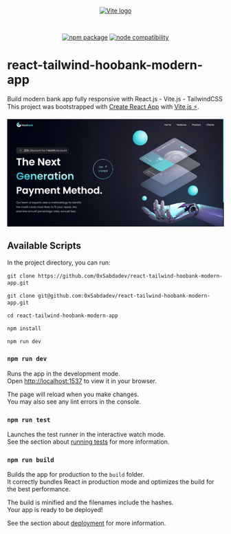<p align="center">
  <a href="https://vitejs.dev" target="_blank" rel="noopener noreferrer">
    <img width="180" src="https://vitejs.dev/logo.svg" alt="Vite logo">
  </a>
</p>
<br/>
<p align="center">
  <a href="https://npmjs.com/package/vite"><img src="https://img.shields.io/npm/v/vite.svg" alt="npm package"></a>
  <a href="https://nodejs.org/en/about/releases/"><img src="https://img.shields.io/node/v/vite.svg" alt="node compatibility"></a>
</p>

# react-tailwind-hoobank-modern-app
Build modern bank app fully responsive with React.js - Vite.js - TailwindCSS <br/>
This project was bootstrapped with [Create React App](https://github.com/facebook/create-react-app) with [Vite.js ⚡](https://vitejs.dev/).

<img src='https://github.com/0xSabdadev/react-tailwind-hoobank-modern-app/blob/master/public/screen.png'>

## Available Scripts

In the project directory, you can run:

```
git clone https://github.com/0xSabdadev/react-tailwind-hoobank-modern-app.git
```
```
git clone git@github.com:0xSabdadev/react-tailwind-hoobank-modern-app.git
```
```
cd react-tailwind-hoobank-modern-app
```
```
npm install
```
```
npm run dev
```
### `npm run dev`

Runs the app in the development mode.\
Open [http://localhost:1537](http://localhost:1537) to view it in your browser.

The page will reload when you make changes.\
You may also see any lint errors in the console.

### `npm run test`

Launches the test runner in the interactive watch mode.\
See the section about [running tests](https://facebook.github.io/create-react-app/docs/running-tests) for more information.

### `npm run build`

Builds the app for production to the `build` folder.\
It correctly bundles React in production mode and optimizes the build for the best performance.

The build is minified and the filenames include the hashes.\
Your app is ready to be deployed!

See the section about [deployment](https://facebook.github.io/create-react-app/docs/deployment) for more information.
